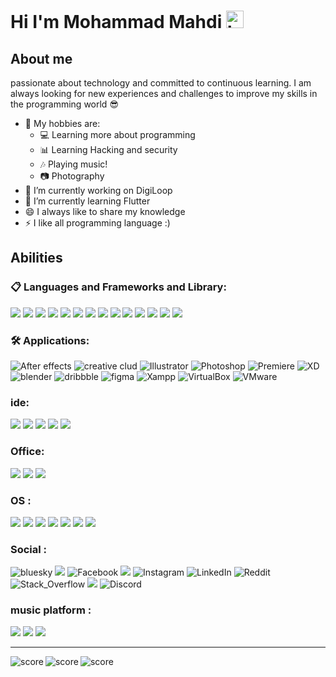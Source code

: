# Hi I'm Mohammad Mahdi <img src="https://user-images.githubusercontent.com/1303154/88677602-1635ba80-d120-11ea-84d8-d263ba5fc3c0.gif" width="28px" height="28px" alt="hi">

## About me

passionate about technology and committed to continuous learning. I am always looking for new experiences and challenges to improve my skills in the programming world 😎
- 🎸 My hobbies are:
  - 💻 Learning more about programming
  - 📊 Learning Hacking and security
  - 🎶 Playing music!
  - 📷 Photography
- 🔭 I’m currently working on DigiLoop
- 🌱 I’m currently learning Flutter
- 😄 I always like to share my knowledge
- ⚡ I like all programming language :)

## Abilities

### 📋 Languages and Frameworks and Library:

  <a href="https://openai.com/chatgpt/" target="_blank"><img src="https://img.shields.io/badge/chatGPT-74aa9c?style=for-the-badge&logo=openai&logoColor=white" target="_blank"></a>
  <a href="https://en.wikipedia.org/wiki/HTML" target="_blank"><img src="https://img.shields.io/badge/html5-%23E34F26.svg?style=for-the-badge&logo=html5&logoColor=white" target="_blank"></a>
  <a href="https://en.wikipedia.org/wiki/CSS" target="_blank"><img src="https://img.shields.io/badge/css3-%231572B6.svg?style=for-the-badge&logo=css3&logoColor=white" target="_blank"></a>
  <a href="https://getbootstrap.com/" target="_blank"><img src="https://img.shields.io/badge/bootstrap-%238511FA.svg?style=for-the-badge&logo=bootstrap&logoColor=white" target="_blank"></a>
  <a href="https://en.wikipedia.org/wiki/JavaScript" target="_blank"><img src="https://img.shields.io/badge/javascript-%23323330.svg?style=for-the-badge&logo=javascript&logoColor=orange" target="_blank"></a>
  <a href="https://www.chartjs.org/" target="_blank"><img src="https://img.shields.io/badge/chart.js-F5788D.svg?style=for-the-badge&logo=chart.js&logoColor=white" target="_blank"></a>
  <a href="https://git-scm.com/" target="_blank"><img src="https://img.shields.io/badge/git-%23F05033.svg?style=for-the-badge&logo=git&logoColor=white" target="_blank"></a>
  <a href="https://httpd.apache.org/" target="_blank"><img src="https://img.shields.io/badge/Apache-D22128?style=for-the-badge&logo=Apache&logoColor=white" target="_blank"></a>
  <a href="https://en.wikipedia.org/wiki/Markdown" target="_blank"><img src="https://img.shields.io/badge/Markdown-000000?style=for-the-badge&logo=markdown&logoColor=white"></a>
  <a href="https://www.w3schools.com/cs/cs_intro.php" target="_blank"><img src="https://img.shields.io/badge/C%23-239120?style=for-the-badge&logo=csharp&logoColor=white"></a>
  <a href="https://dart.dev/overview" target="_blank"><img src="https://img.shields.io/badge/Dart-0175C2?style=for-the-badge&logo=dart&logoColor=white"></a>
  <a href="https://en.wikipedia.org/wiki/PHP" target="_blank"><img src="https://img.shields.io/badge/PHP-777BB4?style=for-the-badge&logo=php&logoColor=white"></a>
  <a href="https://www.python.org/about/" target="_blank"><img src="https://img.shields.io/badge/Python-FFD43B?style=for-the-badge&logo=python&logoColor=blue"></a>
  <a href="https://flutter.dev/" target="_blank"><img src="https://img.shields.io/badge/Flutter-02569B?style=for-the-badge&logo=flutter&logoColor=white" target="_blank"></a> 
  
### 🛠️ Applications:
  ![After effects](https://img.shields.io/badge/Adobe%20after%20affects-CF96FD?style=for-the-badge&logo=Adobe%20after%20effects&logoColor=393665)
  ![creative clud](https://img.shields.io/badge/Adobe%20Creative%20Cloud-DA1F26?style=for-the-badge&logo=Adobe%20Creative%20Cloud&logoColor=white)
  ![Illustrator](https://img.shields.io/badge/Adobe%20Illustrator-FF9A00?style=for-the-badge&logo=adobe%20illustrator&logoColor=white)
  ![Photoshop](https://img.shields.io/badge/Adobe%20Photoshop-31A8FF?style=for-the-badge&logo=Adobe%20Photoshop&logoColor=black)
  ![Premiere](https://img.shields.io/badge/Adobe%20Premiere%20Pro-9999FF?style=for-the-badge&logo=Adobe%20Premiere%20Pro&logoColor=white)
  ![XD](https://img.shields.io/badge/Adobe%20XD-470137?style=for-the-badge&logo=Adobe%20XD&logoColor=#FF61F6)
  ![blender](https://img.shields.io/badge/blender-%23F5792A.svg?style=for-the-badge&logo=blender&logoColor=white)
  ![dribbble](https://img.shields.io/badge/Dribbble-EA4C89?style=for-the-badge&logo=dribbble&logoColor=white)
  ![figma](https://img.shields.io/badge/Figma-F24E1E?style=for-the-badge&logo=figma&logoColor=white)
  ![Xampp](https://img.shields.io/badge/Xampp-F37623?style=for-the-badge&logo=xampp&logoColor=white)
  ![VirtualBox](https://img.shields.io/badge/VirtualBox-21416b?style=for-the-badge&logo=VirtualBox&logoColor=white)
  ![VMware](https://img.shields.io/badge/VMware-231f20?style=for-the-badge&logo=VMware&logoColor=white)

### ide:
  <a href="https://developer.android.com/studio" target="_blank"><img src="https://img.shields.io/badge/Android_Studio-3DDC84?style=for-the-badge&logo=android-studio&logoColor=white" target="_blank"></a> 
  <a href="https://visualstudio.microsoft.com/#vscode-section" target="_blank"><img src="https://img.shields.io/badge/VSCode-0078D4?style=for-the-badge&logo=visual%20studio%20code&logoColor=white" target="_blank"></a> 
  <a href="https://visualstudio.microsoft.com/" target="_blank"><img src="https://img.shields.io/badge/Visual_Studio-5C2D91?style=for-the-badge&logo=visual%20studio&logoColor=white" target="_blank"></a>
  <a href="https://www.jetbrains.com/phpstorm/promo/?source=google&medium=cpc&campaign=AMER_en_US-EST_PhpStorm_Branded&term=phpstorm&content=540240965911&gad_source=1&gclid=CjwKCAjw5Ky1BhAgEiwA5jGujsuqpgq9WWgOZEVV5ZEpvS_X-hBRulL_ca-fgrBzggM0STZtG_DZbxoCcqAQAvD_BwE" target="_blank"><img src="http://img.shields.io/badge/-PHPStorm-181717?style=for-the-badge&logo=phpstorm&logoColor=white" target="_blank"></a>
  <a href="https://www.jetbrains.com/pycharm/" target="_blank"><img src="https://img.shields.io/badge/PyCharm-000000.svg?&style=for-the-badge&logo=PyCharm&logoColor=white" target="_blank"></a>

### Office:
  <a href="https://www.microsoft.com/en-in/microsoft-365/microsoft-office" target="_blank"><img src="https://img.shields.io/badge/Microsoft_Office-D83B01?style=for-the-badge&logo=microsoft-office&logoColor=white" target="_blank"></a> 
  <a href="https://www.notion.so/" target="_blank"><img src="https://img.shields.io/badge/Notion-000000?style=for-the-badge&logo=notion&logoColor=white" target="_blank"></a> 
  <a href="https://obsidian.md/" target="_blank"><img src="https://img.shields.io/badge/Obsidian-483699?style=for-the-badge&logo=Obsidian&logoColor=white" target="_blank"></a> 

### OS :

  <a href="https://android.com/" target="_blank"><img src="https://img.shields.io/badge/Android-3DDC84?style=for-the-badge&logo=android&logoColor=white" target="_blank"></a>
  <a href="https://www.debian.org/" target="_blank"><img src="https://img.shields.io/badge/Debian-A81D33?style=for-the-badge&logo=debian&logoColor=white"></a>
  <a href="https://fedoraproject.org/" target="_blank"><img src="https://img.shields.io/badge/Fedora-51A2DA?style=for-the-badge&logo=fedora&logoColor=white"></a>
  <a href="https://www.kali.org/" target="_blank"><img src="https://img.shields.io/badge/Kali_Linux-557C94?style=for-the-badge&logo=kali-linux&logoColor=white"></a>
  <a href="https://www.apple.com/macos/sonoma/" target="_blank"><img src="https://img.shields.io/badge/mac%20os-000000?style=for-the-badge&logo=apple&logoColor=white"></a>
  <a href="https://ubuntu.com/" target="_blank"><img src="https://img.shields.io/badge/Ubuntu-E95420?style=for-the-badge&logo=ubuntu&logoColor=white" target="_blank"></a> 
  <a href="https://www.microsoft.com/en-us/windows/?r=1" target="_blank"><img src="https://img.shields.io/badge/Windows_11-0078d4?style=for-the-badge&logo=windows-11&logoColor=white"></a>

### Social :

  ![bluesky](https://img.shields.io/badge/Bluesky-0285FF?logo=bluesky&logoColor=fff&style=for-the-badge)
  <a href="https://dribbble.com/mmetehrani" target="_blank"><img src="https://img.shields.io/badge/Dribbble-EA4C89?style=for-the-badge&logo=dribbble&logoColor=white" target="_blank"></a> 
  ![Facebook](https://img.shields.io/badge/Facebook-1877F2?style=for-the-badge&logo=facebook&logoColor=white)
  <a href="https://github.com/MMETehrani" target="_blank"><img src="https://img.shields.io/badge/GitHub-100000?style=for-the-badge&logo=github&logoColor=white" target="_blank"></a> 
  ![Instagram](https://img.shields.io/badge/Instagram-E4405F?style=for-the-badge&logo=instagram&logoColor=white)
  ![LinkedIn](https://img.shields.io/badge/LinkedIn-0077B5?style=for-the-badge&logo=linkedin&logoColor=white)
  ![Reddit](https://img.shields.io/badge/Reddit-FF4500?style=for-the-badge&logo=reddit&logoColor=white)
  ![Stack_Overflow](https://img.shields.io/badge/Stack_Overflow-FE7A16?style=for-the-badge&logo=stack-overflow&logoColor=white)
  <a href="https://x.com/MMETehrani" target="_blank"><img src="https://img.shields.io/badge/X-000000?style=for-the-badge&logo=x&logoColor=white" target="_blank"></a> 
  ![Discord](https://img.shields.io/badge/Discord-5865F2?style=for-the-badge&logo=discord&logoColor=white)

### music platform :
  <a href="https://open.spotify.com/user/31vyttyrrzjtjhxji7dg4lfper64" target="_blank"><img src="https://img.shields.io/badge/Spotify-1ED760?&style=for-the-badge&logo=spotify&logoColor=white" target="_blank"></a> 
  <a href="https://soundcloud.com/user-86665937-506985715" target="_blank"><img src="https://img.shields.io/badge/SoundCloud-FF3300?style=for-the-badge&logo=soundcloud&logoColor=white"></a>
  <a href="https://music.youtube.com/channel/UCzAi21lslQjxJUSE_qrNp4g" target="_blank"><img src="https://img.shields.io/badge/YouTube_Music-FF0000?style=for-the-badge&logo=youtube-music&logoColor=white" target="_blank"></a>

---

<img align="left" src="https://github-readme-streak-stats.herokuapp.com/?user=MMETehrani&theme=dracula" alt="score" />
<img align="center" src="https://github-readme-stats.vercel.app/api?username=MMETehrani&amp;show_icons=true&private=true&theme=dracula&hide=prs" alt="score" />
<img align="left" src="https://github-readme-stats.vercel.app/api/top-langs?username=MMETehrani&show_icons=true&locale=en&layout=compact&theme=dracula" alt="score" />


<a align="right" href="https://www.coffeebede.com/mmetehrani"><img class="img-fluid" align="left" style="width:200px;margin-left:1000px" src="https://coffeebede.ir/DashboardTemplateV2/app-assets/images/banner/default-yellow.svg" /></a>
